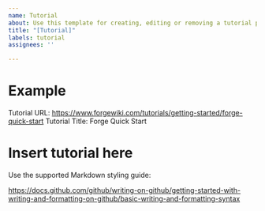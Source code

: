 ```yaml
---
name: Tutorial
about: Use this template for creating, editing or removing a tutorial page
title: "[Tutorial]"
labels: tutorial
assignees: ''

---
```


Example
=================
Tutorial URL:  https://www.forgewiki.com/tutorials/getting-started/forge-quick-start
Tutorial Title: Forge Quick Start

Insert tutorial here
=================


Use the supported Markdown styling guide: 

https://docs.github.com/github/writing-on-github/getting-started-with-writing-and-formatting-on-github/basic-writing-and-formatting-syntax
